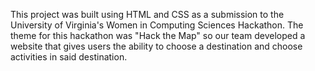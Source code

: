 This project was built using HTML and CSS as a submission to the University of Virginia's Women in Computing Sciences Hackathon. The theme for this hackathon was "Hack the Map" so our team developed a website that gives users the ability to choose a destination and choose activities in said destination.
